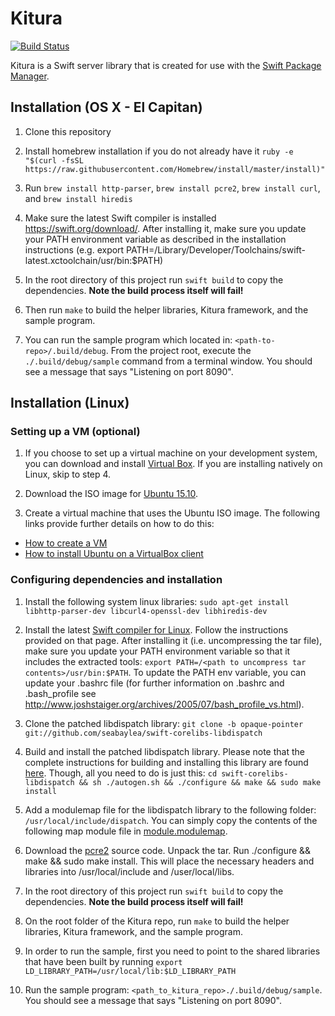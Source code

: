 # Kitura

[![Build Status](https://travis-ci.com/IBM-Swift/Kitura.svg?token=HbPXgFCvQeph5JZPCbdW&branch=master)](https://travis-ci.com/IBM-Swift/Kitura/)

Kitura is a Swift server library that is created for use with the [Swift Package Manager](https://swift.org/package-manager/).

## Installation (OS X - El Capitan)

1. Clone this repository

2. Install homebrew installation if you do not already have it
`ruby -e "$(curl -fsSL https://raw.githubusercontent.com/Homebrew/install/master/install)"`

3. Run `brew install http-parser`, `brew install pcre2`, `brew install curl`, and `brew install hiredis`

4. Make sure the latest Swift compiler is installed https://swift.org/download/. After installing it, make sure you update your PATH environment variable as described in the installation instructions (e.g. export PATH=/Library/Developer/Toolchains/swift-latest.xctoolchain/usr/bin:$PATH)

5. In the root directory of this project run `swift build` to copy the dependencies. **Note the build process itself will fail!**

6. Then run `make` to build the helper libraries, Kitura framework, and the sample program.

7. You can run the sample program which located in: `<path-to-repo>/.build/debug`. From the project root, execute the `./.build/debug/sample` command from a terminal window. You should see a message that says "Listening on port 8090".

## Installation (Linux)

### Setting up a VM (optional)

1. If you choose to set up a virtual machine on your development system, you can download and install [Virtual Box]( https://www.virtualbox.org/wiki/Downloads). If you are installing natively on Linux, skip to step 4.

2. Download the ISO image for [Ubuntu 15.10](http://www.ubuntu.com/download/desktop).

3. Create a virtual machine that uses the Ubuntu ISO image. The following links provide further details on how to do this:

  * [How to create a VM](https://docs.oracle.com/cd/E26217_01/E26796/html/qs-create-vm.html)
  * [How to install Ubuntu on a VirtualBox client](http://askubuntu.com/questions/64915/how-do-i-install-ubuntu-on-a-virtualbox-client-from-an-iso-image)

### Configuring dependencies and installation

1. Install the following system linux libraries: `sudo apt-get install libhttp-parser-dev libcurl4-openssl-dev libhiredis-dev`

2. Install the latest [Swift compiler for Linux](https://swift.org/download/). Follow the instructions provided on that page. After installing it (i.e. uncompressing the tar file), make sure you update your PATH environment variable so that it includes the extracted tools: `export PATH=/<path to uncompress tar contents>/usr/bin:$PATH`. To update the PATH env variable, you can update your .bashrc file (for further information on .bashrc and .bash_profile see http://www.joshstaiger.org/archives/2005/07/bash_profile_vs.html).

3. Clone the patched libdispatch library: `git clone -b opaque-pointer git://github.com/seabaylea/swift-corelibs-libdispatch`

4. Build and install the patched libdispatch library. Please note that the complete instructions for building and installing this library are found [here](https://github.com/seabaylea/swift-corelibs-libdispatch/blob/opaque-pointer/INSTALL). Though, all you need to do is just this: `cd swift-corelibs-libdispatch && sh ./autogen.sh && ./configure && make && sudo make install`

5. Add a modulemap file for the libdispatch library to the following folder: `/usr/local/include/dispatch`. You can simply copy the contents of the following map module file in [module.modulemap](https://github.com/IBM-Swift/Kitura/blob/master/Sources/Modulemaps/module.modulemap).

6. Download the [pcre2](http://ftp.exim.org/pub/pcre/pcre2-10.20.tar.gz) source code. Unpack the tar. Run ./configure && make && sudo make install. This will place the necessary headers and libraries into /usr/local/include and /user/local/libs.

7. In the root directory of this project run `swift build` to copy the dependencies. **Note the build process itself will fail!**

8. On the root folder of the Kitura repo, run `make` to build the helper libraries, Kitura framework, and the sample program.

9. In order to run the sample, first you need to point to the shared libraries that have been built by running `export LD_LIBRARY_PATH=/usr/local/lib:$LD_LIBRARY_PATH`

10. Run the sample program: `<path_to_kitura_repo>./.build/debug/sample`. You should see a message that says "Listening on port 8090".
